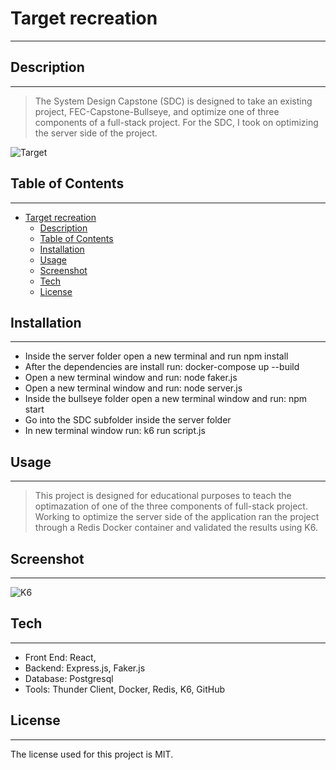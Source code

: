 # Target recreation 
---

## Description
---
> The System Design Capstone (SDC) is designed to take an existing project, FEC-Capstone-Bullseye, and optimize one of three components of a full-stack project. For the SDC, I took on optimizing the server side of the project. 

![Target](https://live.staticflickr.com/65535/52851032957_e4e39b90ff_b.jpg)

## Table of Contents
---
- [Target recreation](#target-recreation)
  - [Description](#description)
  - [Table of Contents](#table-of-contents)
  - [Installation](#installation)
  - [Usage](#usage)
  - [Screenshot](#screenshot)
  - [Tech](#tech)
  - [License](#license)


## Installation
---
 - Inside the server folder open a new terminal and run npm install
 - After the dependencies are install run: docker-compose up --build
 - Open a new terminal window and run: node faker.js
 - Open a new terminal window and run: node server.js
 - Inside the bullseye folder open a new terminal window and run: npm start
 - Go into the SDC subfolder inside the server folder 
 - In new terminal window run: k6 run script.js

## Usage
---
> This project is designed for educational purposes to teach the optimazation of one of the three components of full-stack project. Working to optimize the server side of the application ran the project through a Redis Docker container and validated the results using K6.

## Screenshot
---

![K6](https://live.staticflickr.com/65535/52851074097_5031f80a3a.jpg)

## Tech
---
- Front End: React,
- Backend: Express.js, Faker.js
- Database: Postgresql
- Tools: Thunder Client, Docker, Redis, K6, GitHub
  
## License
---
The license used for this project is MIT.
